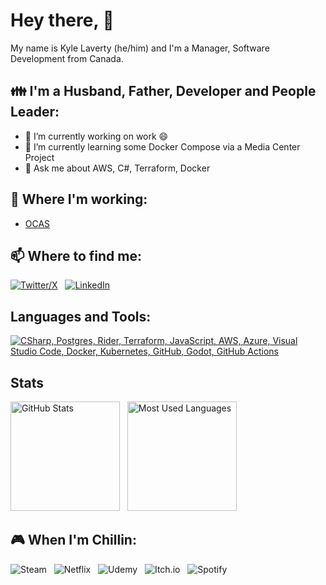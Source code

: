 # Hey there, 👋

My name is Kyle Laverty (he/him) and I'm a Manager, Software Development from Canada.

## 👪 I'm a Husband, Father, Developer and People Leader:
- 🔭 I’m currently working on work 😄
- 🌱 I’m currently learning some Docker Compose via a Media Center Project
- 💬 Ask me about AWS, C#, Terraform, Docker

## 💼 Where I'm working:
- [OCAS](https://www.ocas.ca/)

## 📫 Where to find me:
[![Twitter/X](https://skillicons.dev/icons?i=twitter)](https://twitter.com/kylelaverty) &nbsp;
[![LinkedIn](https://skillicons.dev/icons?i=linkedin)](https://www.linkedin.com/in/kylelaverty/) &nbsp;


## Languages and Tools:
[![CSharp, Postgres, Rider, Terraform, JavaScript, AWS, Azure, Visual Studio Code, Docker, Kubernetes, GitHub, Godot, GitHub Actions](https://skillicons.dev/icons?i=cs,postgres,rider,terraform,js,aws,azure,vscode,docker,kubernetes,github,godot,githubactions)](https://skillicons.dev)

## Stats

<p>
    <img height=175 alt="GitHub Stats" src="https://github-readme-stats.vercel.app/api?username=kylelaverty&show_icons=true&count_private=true&theme=light" />&nbsp;&nbsp;
    <img height=175 alt="Most Used Languages" src="https://github-readme-stats.vercel.app/api/top-langs/?username=kylelaverty&count_private=true&layout=compact&theme=light" />&nbsp;&nbsp;
</p>

## 🎮 When I'm Chillin:

![Steam](https://img.shields.io/badge/steam-%23000000.svg?style=for-the-badge&logo=steam&logoColor=white) &nbsp;
![Netflix](https://img.shields.io/badge/Netflix-E50914?style=for-the-badge&logo=netflix&logoColor=white) &nbsp;
![Udemy](https://img.shields.io/badge/Udemy-A435F0?style=for-the-badge&logo=Udemy&logoColor=white) &nbsp;
![Itch.io](https://img.shields.io/badge/Itch-%23FF0B34.svg?style=for-the-badge&logo=Itch.io&logoColor=white) &nbsp;
![Spotify](https://img.shields.io/badge/Spotify-1ED760?style=for-the-badge&logo=spotify&logoColor=white)
